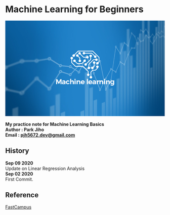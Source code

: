 # Machine Learning for Beginners   

![](./images/ML01.jpg)  

**My practice note for Machine Learning Basics**  
**Author : Park Jiho**  
**Email : pjh5672.dev@gmail.com**   

## History  
**Sep 09 2020**  
Update on Linear Regression Analysis   
**Sep 02 2020**  
First Commit.    


## Reference
[FastCampus](https://www.fastcampus.co.kr/)
